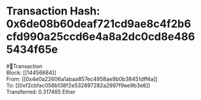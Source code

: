 
Transaction Hash: 0x6de08b60deaf721cd9ae8c4f2b6cfd990a25ccd6e4a8a2dc0cd8e4865434f65e
====================================================================================
  
#💸Transaction  
Block: [[14456684]]  
From: [[0x4e0a22606a1abaa857ec4958ae9b0b38451dff4a]]  
To: [[0xf2cbfac058b138f2e532897282a2997f9ee9b3e8]]  
Transferred: 0.317465 Ether